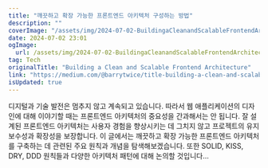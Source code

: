 ```yaml
---
title: "깨끗하고 확장 가능한 프론트엔드 아키텍처 구성하는 방법"
description: ""
coverImage: "/assets/img/2024-07-02-BuildingaCleanandScalableFrontendArchitecture_0.png"
date: 2024-07-02 23:01
ogImage: 
  url: /assets/img/2024-07-02-BuildingaCleanandScalableFrontendArchitecture_0.png
tag: Tech
originalTitle: "Building a Clean and Scalable Frontend Architecture"
link: "https://medium.com/@barrytwice/title-building-a-clean-and-scalable-frontend-architecture-f4fe1f814f68"
isUpdated: true
---
```






디지털과 기술 발전은 멈추지 않고 계속되고 있습니다. 따라서 웹 애플리케이션의 디자인에 대해 이야기할 때는 프론트엔드 아키텍처의 중요성을 간과해서는 안 됩니다. 잘 설계된 프론트엔드 아키텍처는 사용자 경험을 향상시키는 데 그치지 않고 프로젝트의 유지보수성과 확장성을 보장합니다. 이 글에서는 깨끗하고 확장 가능한 프론트엔드 아키텍처를 구축하는 데 관련된 주요 원칙과 개념을 탐색해보겠습니다. 또한 SOLID, KISS, DRY, DDD 원칙들과 다양한 아키텍처 패턴에 대해 논의할 것입니다...